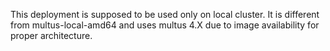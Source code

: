 This deployment is supposed to be used only on local cluster. 
It is different from multus-local-amd64 and uses multus 4.X due to image availability for proper architecture.
